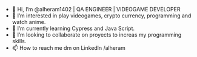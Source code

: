 - 👋 Hi, I’m @alheram1402 | QA ENGINEER | VIDEOGAME DEVELOPER
- 👀 I’m interested in play videogames, crypto currency, programming and watch anime.
- 🌱 I’m currently learning Cypress and Java Script.
- 💞️ I’m looking to collaborate on proyects to increas my programming skills.
- 📫 How to reach me dm on Linkedln /alheram

<!---
alheram1402/alheram1402 is a ✨ special ✨ repository because its `README.md` (this file) appears on your GitHub profile.
You can click the Preview link to take a look at your changes.
--->
